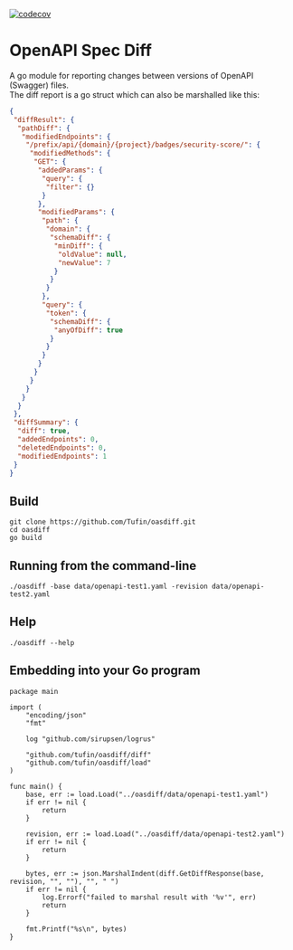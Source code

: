 [![codecov](https://codecov.io/gh/Tufin/oasdiff/branch/master/graph/badge.svg?token=Y8BM6X77JY)](https://codecov.io/gh/Tufin/oasdiff)

# OpenAPI Spec Diff
A go module for reporting changes between versions of OpenAPI (Swagger) files.    
The diff report is a go struct which can also be marshalled like this:
```json
{
 "diffResult": {
  "pathDiff": {
   "modifiedEndpoints": {
    "/prefix/api/{domain}/{project}/badges/security-score/": {
     "modifiedMethods": {
      "GET": {
       "addedParams": {
        "query": {
         "filter": {}
        }
       },
       "modifiedParams": {
        "path": {
         "domain": {
          "schemaDiff": {
           "minDiff": {
            "oldValue": null,
            "newValue": 7
           }
          }
         }
        },
        "query": {
         "token": {
          "schemaDiff": {
           "anyOfDiff": true
          }
         }
        }
       }
      }
     }
    }
   }
  }
 },
 "diffSummary": {
  "diff": true,
  "addedEndpoints": 0,
  "deletedEndpoints": 0,
  "modifiedEndpoints": 1
 }
}
```

## Build
```
git clone https://github.com/Tufin/oasdiff.git
cd oasdiff
go build
```

## Running from the command-line
```
./oasdiff -base data/openapi-test1.yaml -revision data/openapi-test2.yaml
```

## Help
```
./oasdiff --help
```

## Embedding into your Go program
```
package main

import (
	"encoding/json"
	"fmt"

	log "github.com/sirupsen/logrus"

	"github.com/tufin/oasdiff/diff"
	"github.com/tufin/oasdiff/load"
)

func main() {
	base, err := load.Load("../oasdiff/data/openapi-test1.yaml")
	if err != nil {
		return
	}

	revision, err := load.Load("../oasdiff/data/openapi-test2.yaml")
	if err != nil {
		return
	}

	bytes, err := json.MarshalIndent(diff.GetDiffResponse(base, revision, "", ""), "", " ")
	if err != nil {
		log.Errorf("failed to marshal result with '%v'", err)
		return
	}

	fmt.Printf("%s\n", bytes)
}
```
